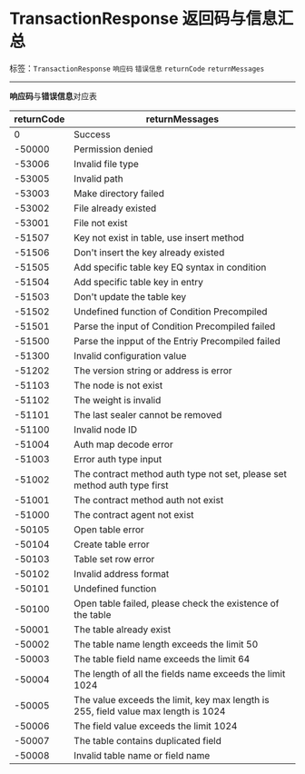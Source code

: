 # TransactionResponse 返回码与信息汇总

标签：``TransactionResponse`` ``响应码`` ``错误信息`` ``returnCode`` ``returnMessages``

----

**响应码**与**错误信息**对应表

| returnCode | returnMessages                                                                     |
|------------|------------------------------------------------------------------------------------|
| 0          | Success                                                                            |
| -50000     | Permission denied                                                                  |
| -53006     | Invalid file type                                                                  |
| -53005     | Invalid path                                                                       |
| -53003     | Make directory failed                                                              |
| -53002     | File already existed                                                               |
| -53001     | File not exist                                                                     |
| -51507     | Key not exist in table, use insert method                                          |
| -51506     | Don't insert the key already existed                                               |
| -51505     | Add specific table key EQ syntax in condition                                      |
| -51504     | Add specific table key in entry                                                    |
| -51503     | Don't update the table key                                                         |
| -51502     | Undefined function of Condition Precompiled                                        |
| -51501     | Parse the input of Condition Precompiled failed                                    |
| -51500     | Parse the inpput of the Entriy Precompiled failed                                  |
| -51300     | Invalid configuration value                                                        |
| -51202     | The version string or address is error                                             |
| -51103     | The node is not exist                                                              |
| -51102     | The weight is invalid                                                              |
| -51101     | The last sealer cannot be removed                                                  |
| -51100     | Invalid node ID                                                                    |
| -51004     | Auth map decode error                                                              |
| -51003     | Error auth type input                                                              |
| -51002     | The contract method auth type not set, please set method auth type first           |
| -51001     | The contract method auth not exist                                                 |
| -51000     | The contract agent not exist                                                       |
| -50105     | Open table error                                                                   |
| -50104     | Create table error                                                                 |
| -50103     | Table set row error                                                                |
| -50102     | Invalid address format                                                             |
| -50101     | Undefined function                                                                 |
| -50100     | Open table failed, please check the existence of the table                         |
| -50001     | The table already exist                                                            |
| -50002     | The table name length exceeds the limit 50                                         |
| -50003     | The table field name exceeds the limit 64                                          |
| -50004     | The length of all the fields name exceeds the limit 1024                           |
| -50005     | The value exceeds the limit, key max length is 255, field value max length is 1024 |
| -50006     | The field value exceeds the limit 1024                                             |
| -50007     | The table contains duplicated field                                                |
| -50008     | Invalid table name or field name                                                   |
